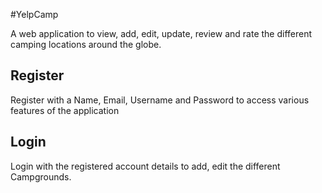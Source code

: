 #YelpCamp

A web application to view, add, edit, update, review and rate the different camping locations around the globe.

## Register
Register with a Name, Email, Username and Password to access various features of the application

## Login
Login with the registered account details to add, edit the different Campgrounds.

